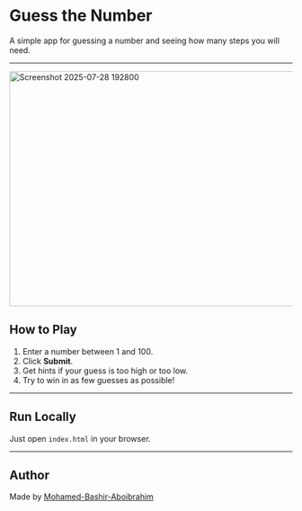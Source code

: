 # Guess the Number

A simple app for guessing a number and seeing how many steps you will need.

---

<img width="606" height="418" alt="Screenshot 2025-07-28 192800" src="https://github.com/user-attachments/assets/d83814a0-3156-4001-857f-72126b4922d1" />

## How to Play

1. Enter a number between 1 and 100.
2. Click **Submit**.
3. Get hints if your guess is too high or too low.
4. Try to win in as few guesses as possible!

---

## Run Locally

Just open `index.html` in your browser.

---

## Author

Made by [Mohamed-Bashir-Aboibrahim](https://github.com/Mohamed-Bashir-Aboibrahim)
